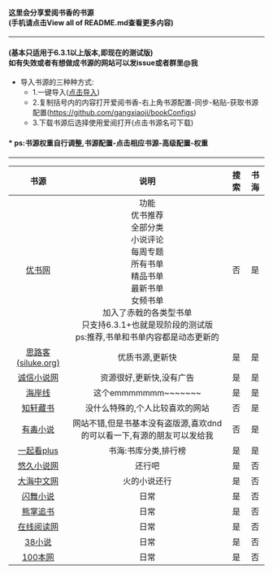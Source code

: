 #### 这里会分享爱阅书香的书源<br>(手机请点击View all of README.md查看更多内容)
---
#### (基本只适用于6.3.1以上版本,即现在的测试版)<br>如有失效或者有想做成书源的网站可以发issue或者群里@我

* 导入书源的三种种方式:
	* 1.一键导入([点击导入](https://xgg.kim/t5N83))
	* 2.复制括号内的内容打开爱阅书香-右上角书源配置-同步-粘贴-获取书源配置(https://github.com/gangxiaoji/bookConfigs)
	* 3.下载书源后选择使用爱阅打开(点击书源名可下载)
#### * ps:书源权重自行调整,书源配置-点击相应书源-高级配置-权重
------
|书源|说明|搜索|书海|
|:---:|:---:|:---:|:---:|
|[优书网](https://github.com/gangxiaoji/bookConfigs/raw/master/优书网(仅书海).ibs)|功能</br>优书推荐</br>全部分类</br>小说评论</br>每周专题<br>所有书单</br>精品书单</br>最新书单</br>女频书单</br>加入了赤戟的各类型书单</br>只支持6.3.1+也就是现阶段的测试版</br>ps:推荐,书单和书单内容都是动态更新的|否|是|
|[思路客(siluke.org)](https://github.com/gangxiaoji/bookConfigs/raw/master/思路客(siluke.org).ibs)|优质书源,更新快|是|是|
|[诚信小说网](https://github.com/gangxiaoji/bookConfigs/raw/master/诚信小说网.ibs)|资源很好,更新快,没有广告|是|是|
|[海岸线](https://github.com/gangxiaoji/bookConfigs/raw/master/海岸线.ibs)|这个emmmmmmm~~~~~~~ |是|是|
|[知轩藏书](https://github.com/gangxiaoji/bookConfigs/raw/master/知轩藏书(仅书海).ibs)|没什么特殊的,个人比较喜欢的网站|否|是|
|[有毒小说](https://github.com/gangxiaoji/bookConfigs/raw/master/有毒小说(仅书海).ibs)|网站不错,但是书基本没有盗版源,喜欢dnd的可以看一下,有源的朋友可以发给我|否|是|
|[一起看plus](https://github.com/gangxiaoji/bookConfigs/raw/master/一起看plus.ibs)|书海:书库分类,排行榜|是|是|
|[悠久小说网](https://github.com/gangxiaoji/bookConfigs/raw/master/悠久小说网.ibs)|还行吧|是|否|
|[大海中文网](https://github.com/gangxiaoji/bookConfigs/raw/master/大海中文网.ibs)|火的小说还行|是|否|
|[闪舞小说](https://github.com/gangxiaoji/bookConfigs/raw/master/闪舞小说.ibs)|日常|是|否|
|[熊掌追书](https://github.com/gangxiaoji/bookConfigs/raw/master/熊掌追书.ibs)|日常|是|否|
|[在线阅读网](https://github.com/gangxiaoji/bookConfigs/raw/master/在线阅读网.ibs)|日常|是|否|
|[38小说](https://github.com/gangxiaoji/bookConfigs/raw/master/38小说.ibs)|日常|是|否|
|[100本网](https://github.com/gangxiaoji/bookConfigs/raw/master/100本网.ibs)|日常|是|否|
